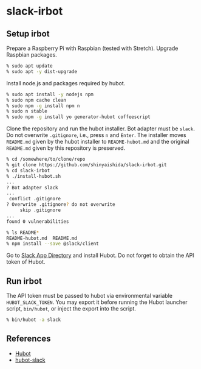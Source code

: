 # slack-irbot

## Setup irbot

Prepare a Raspberry Pi with Raspbian (tested with Stretch). Upgrade Raspbian packages.

```bash
% sudo apt update
% sudo apt -y dist-upgrade
```

Install node.js and packages required by hubot.

```bash
% sudo apt install -y nodejs npm
% sudo npm cache clean
% sudo npm -g install npm n
% sudo n stable
% sudo npm -g install yo generator-hubot coffeescript
```

Clone the repository and run the hubot installer. Bot adapter must be `slack`. Do not overwrite `.gitignore`, i.e., press `n` and `Enter`. The installer moves `README.md` given by the hubot installer to `README-hubot.md` and the original `README.md` given by this repository is preserved.

```bash
% cd /somewhere/to/clone/repo
% git clone https://github.com/shinyaishida/slack-irbot.git
% cd slack-irbot
% ./install-hubot.sh
...
? Bot adapter slack
...
 conflict .gitignore
? Overwrite .gitignore? do not overwrite
     skip .gitignore
...
found 0 vulnerabilities

% ls README*
README-hubot.md  README.md
% npm install --save @slack/client
```

Go to [Slack App Directory](https://slack.com/apps) and install Hubot. Do not forget to obtain the API token of Hubot.

## Run irbot

The API token must be passed to hubot via environmental variable `HUBOT_SLACK_TOKEN`. You may export it before running the Hubot launcher script, `bin/hubot`, or inject the export into the script.

```bash
% bin/hubot -a slack
```

## References

- [Hubot](https://hubot.github.com/docs/)
- [hubot-slack](https://github.com/slackapi/hubot-slack/blob/master/docs/_pages/basic_usage.md)
